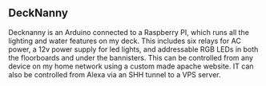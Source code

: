 ## DeckNanny
Decknanny is an Arduino connected to a Raspberry PI, which runs all the lighting and water features on my deck.  This includes six relays for AC power, a 12v power supply for led lights, and addressable RGB LEDs in both the floorboards and under the bannisters.  This can be controlled from any device on my home network using a custom made apache website.  IT can also be controlled from Alexa via an SHH tunnel to a VPS server.